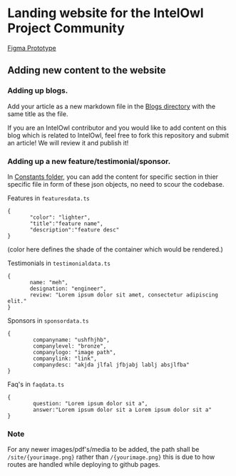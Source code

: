# **Landing website for the IntelOwl Project Community**

[Figma Prototype](https://www.figma.com/proto/1WoQUNP99W1Ou3xMelv9AT/IntelOwl-website?type=design&nod%5B%E2%80%A6%5D81%2C0.04=&scaling=scale-down&starting-point-node-id=258%3A5174&node-id=258-3631&show-proto-sidebar=1)

## Adding new content to the website

### **Adding up blogs.**
Add your article as a new markdown file in the [Blogs directory](https://github.com/intelowlproject/site/tree/develop/Blogs) with the same title as the file.

If you are an IntelOwl contributor and you would like to add content on this blog which is related to IntelOwl, feel free to fork this repository and submit an article! We will review it and publish it! 

### **Adding up a new feature/testimonial/sponsor.**

In [Constants folder](https://github.com/intelowlproject/site/tree/develop/constants), you can add the content for specific section in thier specific file in form of these json objects, no need to scour the codebase.

Features in `featuresdata.ts`
 ```(json)
{
        "color": "lighter",
        "title":"feature name",
        "description":"feature desc"
}
```
(color here defines the shade of the container which would be rendered.)

Testimonials in `testimonialdata.ts`
 ```(json)
{
        name: "meh",
        designation: "engineer",
        review: "Lorem ipsum dolor sit amet, consectetur adipiscing elit."  
}
```
Sponsors in `sponsordata.ts`
```
{
        companyname: "ushfhjhb",
        companylevel: "bronze",
        companylogo: "image path",
        companylink: "link",
        companydesc: "akjda jlfal jfbjabj lablj absjlfba"
}
```


Faq's in `faqdata.ts`
```
{
        question: "Lorem ipsum dolor sit a",
        answer:"Lorem ipsum dolor sit a Lorem ipsum dolor sit a"
}
```

### **Note** </br>
For any newer images/pdf's/media to be added, the path shall be `/site/{yourimage.png}` rather than `/{yourimage.png}` this is due to how routes are handled while deploying to github pages.

